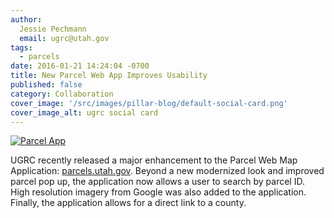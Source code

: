 ```yaml
---
author:
  Jessie Pechmann
  email: ugrc@utah.gov
tags:
  - parcels
date: 2016-01-21 14:24:04 -0700
title: New Parcel Web App Improves Usability
published: false
category: Collaboration
cover_image: '/src/images/pillar-blog/default-social-card.png'
cover_image_alt: ugrc social card
---
```


<a href="/images/404.png"><img src="/images/404.png" alt="Parcel App" title="Parcel App" class="inline-text-right" loading="lazy" /></a>

UGRC recently released a major enhancement to the Parcel Web Map Application: [parcels.utah.gov](https://parcels.utah.gov/). Beyond a new modernized look and improved parcel pop up, the application now allows a user to search by parcel ID. High resolution imagery from Google was also added to the application. Finally, the application allows for a direct link to a county.
